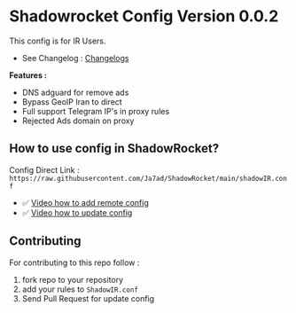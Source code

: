 # Shadowrocket Config Version 0.0.2

This config is for IR Users.

- See Changelog : [Changelogs](/CHANGELOG.md)

**Features :**

- DNS adguard for remove ads
- Bypass GeoIP Iran to direct 
- Full support Telegram IP's in proxy rules
- Rejected Ads domain on proxy


## How to use config in ShadowRocket?

Config Direct Link : `https://raw.githubusercontent.com/Ja7ad/ShadowRocket/main/shadowIR.conf`

- ✅ [Video how to add remote config](/help/ShadowRocket.MOV)
- ✅ [Video how to update config](/help/how-to-update-config.MOV)


## Contributing

For contributing to this repo follow :

1. fork repo to your repository
2. add your rules to `ShadowIR.conf`
3. Send Pull Request for update config